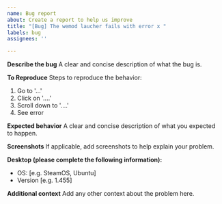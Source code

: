 ```yaml
---
name: Bug report
about: Create a report to help us improve
title: "[Bug] The wemod laucher fails with error x "
labels: bug
assignees: ''

---
```


**Describe the bug**
A clear and concise description of what the bug is.

**To Reproduce**
Steps to reproduce the behavior:
1. Go to '...'
2. Click on '....'
3. Scroll down to '....'
4. See error

**Expected behavior**
A clear and concise description of what you expected to happen.

**Screenshots**
If applicable, add screenshots to help explain your problem.

**Desktop (please complete the following information):**
 - OS: [e.g. SteamOS, Ubuntu]
 - Version [e.g. 1.455]

**Additional context**
Add any other context about the problem here.
